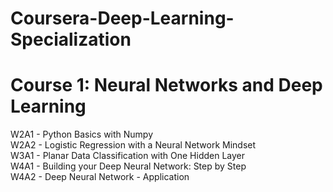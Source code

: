 # Coursera-Deep-Learning-Specialization

# Course 1: Neural Networks and Deep Learning
W2A1 - Python Basics with Numpy  
W2A2 - Logistic Regression with a Neural Network Mindset  
W3A1 - Planar Data Classification with One Hidden Layer  
W4A1 - Building your Deep Neural Network: Step by Step  
W4A2 - Deep Neural Network - Application  
